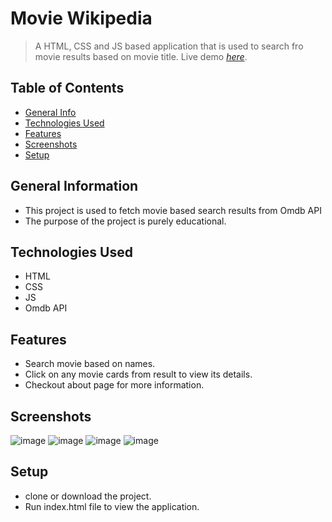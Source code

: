 
# Movie Wikipedia
> A HTML, CSS and JS based application that is used to search fro movie results based on movie title.
> Live demo [_here_](https://pd-movie-wikipedia.netlify.app/). 

## Table of Contents
* [General Info](#general-information)
* [Technologies Used](#technologies-used)
* [Features](#features)
* [Screenshots](#screenshots)
* [Setup](#setup)

## General Information
- This project is used to fetch movie based search results from Omdb API
- The purpose of the project is purely educational.


## Technologies Used
- HTML
- CSS
- JS
- Omdb API


## Features
- Search movie based on names.
- Click on any movie cards from result to view its details.
- Checkout about page for more information.


## Screenshots
![image](https://user-images.githubusercontent.com/81974121/171867482-25ad54ee-0842-44ca-bcc3-925d5b8486b2.png)
![image](https://user-images.githubusercontent.com/81974121/171871570-bc05a185-c1cb-4507-821a-16590f03f82b.png)
![image](https://user-images.githubusercontent.com/81974121/171871652-baae6c79-a075-4df6-86d6-5dde411411bc.png)
![image](https://user-images.githubusercontent.com/81974121/171871714-f9090e08-8b50-446c-8ec2-b78454107968.png)


## Setup
- clone or download the project.
- Run index.html file to view the application.
